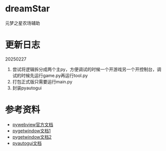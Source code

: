 # dreamStar

元梦之星农场辅助

# 更新日志

20250227

1. 尝试将逻辑拆分成两个主py，方便调试的时候一个开游戏另一个开控制台，调试的时候先运行game.py再运行tool.py
2. 打包正式版只需要运行main.py
3. 封装pyautogui

# 参考资料

* [pywebview官方文档](https://pywebview.flowrl.com/guide/#main-content)
* [pygetwindow文档1](https://bbs.csdn.net/topics/618082482)
* [pygetwindow文档2](https://pypi.org/project/PyGetWindow/)
* [pyautogui文档](https://pyautogui.readthedocs.io/en/latest/)